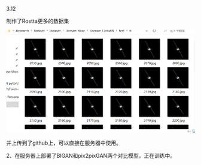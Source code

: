 3.12

制作了Rostta更多的数据集

![image-20230319142524132](assets/image-20230319142524132.png)

并上传到了github上，可以直接在服务器中使用。

2、在服务器上部署了BIGAN和pix2pixGAN两个对比模型，正在训练中。